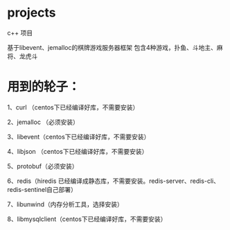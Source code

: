 # projects
c++ 项目

基于libevent、jemalloc的棋牌游戏服务器框架
包含4种游戏，扑鱼、斗地主、麻将、龙虎斗

# 用到的轮子：
1、curl （centos下已经编译好库，不需要安装）

2、jemalloc （必须安装）

3、libevent（centos下已经编译好库，不需要安装）

4、libjson （centos下已经编译好库，不需要安装）

5、protobuf（必须安装）

6、redis（hiredis 已经编译成静态库，不需要安装。redis-server、redis-cli、redis-sentinel自己部署）

7、libunwind（内存分析工具，选择安装）

8、libmysqlclient（centos下已经编译好库，不需要安装）

